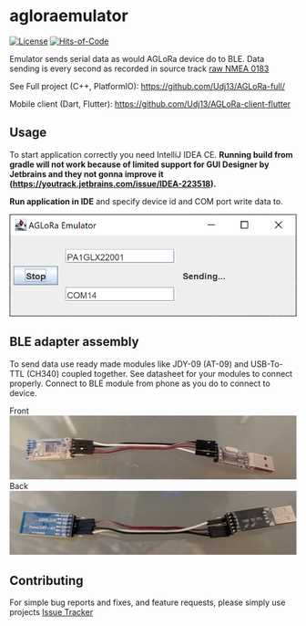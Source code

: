 # agloraemulator

[![License](https://img.shields.io/badge/license-MIT-green.svg)](https://github.com/magdel/agloraemulator/blob/main/LICENSE.txt)
[![Hits-of-Code](https://hitsofcode.com/github/magdel/agloraemulator?branch=main&label=Hits-of-Code)](https://hitsofcode.com/github/magdel/agloraemulator/view?branch=main&label=Hits-of-Code)

Emulator sends serial data as would AGLoRa device do to BLE.
Data sending is every second as recorded in source track [raw NMEA 0183](src/main/resources/data/round1.txt)

See Full project (C++, PlatformIO): https://github.com/Udj13/AGLoRa-full/

Mobile client (Dart, Flutter): https://github.com/Udj13/AGLoRa-client-flutter

## Usage

To start application correctly you need IntelliJ IDEA CE.
**Running build from gradle will not work because
of limited support for GUI Designer by Jetbrains and they not gonna improve it (https://youtrack.jetbrains.com/issue/IDEA-223518).**

**Run application in IDE** and specify device id and COM port write data to.

![Sample running view](docs/images/img.png)

## BLE adapter assembly

To send data use ready made modules like JDY-09 (AT-09) and USB-To-TTL (CH340) coupled together. See datasheet for your modules to connect properly. Connect to BLE module from phone
as you do to connect to device.

Front
![Assembly view 1](docs/images/assembly1.jpg)
Back
![Assembly view 2](docs/images/assembly2.jpg)


## Contributing

For simple bug reports and fixes, and feature requests, please simply use projects
[Issue Tracker](../../issues)

